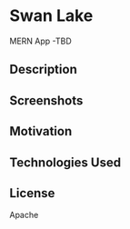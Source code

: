 # Swan Lake
MERN App -TBD

## Description

## Screenshots

## Motivation

## Technologies Used


## License
Apache